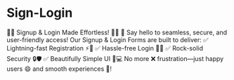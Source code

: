 # Sign-Login
🔐✨ Signup &amp; Login Made Effortless! 🚀🎉  👋 Say hello to seamless, secure, and user-friendly access! Our Signup &amp; Login Forms are built to deliver: ✅ Lightning-fast Registration ⚡💨 ✅ Hassle-free Login 🙌🔑 ✅ Rock-solid Security 🔒🛡️ ✅ Beautifully Simple UI 🎨💻  No more ❌ frustration—just happy users 😄 and smooth experiences 🤩! 
